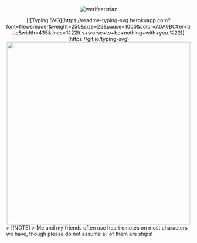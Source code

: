 <p align="center"> <img src="https://komarev.com/ghpvc/?username=werifesteriaz&label=%3C%F0%9D%9F%91&color=8eced4&style=flat" alt="werifesteriaz" /> </p>
<div align="center">
[![Typing SVG](https://readme-typing-svg.herokuapp.com?font=Newsreader&weight=250&size=22&pause=1000&color=A0A9BC&center=true&width=435&lines=%22It's+worse+to+be+nothing+with+you.%22)](https://git.io/typing-svg)
</div>
<div align="center">
<img src="https://files.catbox.moe/bgh0xj.png" width="500">
</div>
> [!NOTE]
> Me and my friends often use heart emotes on most characters we have, though please do not assume all of them are ships! 
